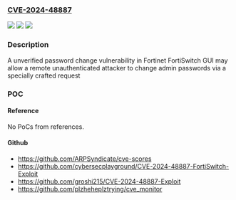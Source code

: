 ### [CVE-2024-48887](https://cve.mitre.org/cgi-bin/cvename.cgi?name=CVE-2024-48887)
![](https://img.shields.io/static/v1?label=Product&message=FortiSwitch&color=blue)
![](https://img.shields.io/static/v1?label=Version&message=%3D%207.6.0%20&color=brighgreen)
![](https://img.shields.io/static/v1?label=Vulnerability&message=Escalation%20of%20privilege&color=brighgreen)

### Description

A  unverified password change vulnerability in Fortinet FortiSwitch GUI may allow a remote unauthenticated attacker to change admin passwords via a specially crafted request

### POC

#### Reference
No PoCs from references.

#### Github
- https://github.com/ARPSyndicate/cve-scores
- https://github.com/cybersecplayground/CVE-2024-48887-FortiSwitch-Exploit
- https://github.com/groshi215/CVE-2024-48887-Exploit
- https://github.com/plzheheplztrying/cve_monitor

